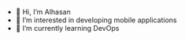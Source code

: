 - 👋 Hi, I’m Alhasan
- 👀 I’m interested in developing mobile applications
- 🌱 I’m currently learning DevOps

